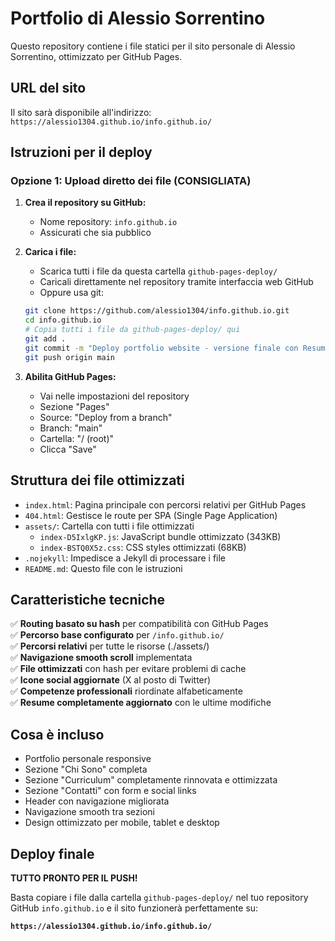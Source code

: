 # Portfolio di Alessio Sorrentino

Questo repository contiene i file statici per il sito personale di Alessio Sorrentino, ottimizzato per GitHub Pages.

## URL del sito
Il sito sarà disponibile all'indirizzo: `https://alessio1304.github.io/info.github.io/`

## Istruzioni per il deploy

### Opzione 1: Upload diretto dei file (CONSIGLIATA)
1. **Crea il repository su GitHub:**
   - Nome repository: `info.github.io`
   - Assicurati che sia pubblico

2. **Carica i file:**
   - Scarica tutti i file da questa cartella `github-pages-deploy/`
   - Caricali direttamente nel repository tramite interfaccia web GitHub
   - Oppure usa git:
   ```bash
   git clone https://github.com/alessio1304/info.github.io.git
   cd info.github.io
   # Copia tutti i file da github-pages-deploy/ qui
   git add .
   git commit -m "Deploy portfolio website - versione finale con Resume aggiornato"
   git push origin main
   ```

3. **Abilita GitHub Pages:**
   - Vai nelle impostazioni del repository
   - Sezione "Pages"
   - Source: "Deploy from a branch"
   - Branch: "main"
   - Cartella: "/ (root)"
   - Clicca "Save"

## Struttura dei file ottimizzati

- `index.html`: Pagina principale con percorsi relativi per GitHub Pages
- `404.html`: Gestisce le route per SPA (Single Page Application)
- `assets/`: Cartella con tutti i file ottimizzati
  - `index-D5IxlgKP.js`: JavaScript bundle ottimizzato (343KB)
  - `index-BSTQ0X5z.css`: CSS styles ottimizzati (68KB)
- `.nojekyll`: Impedisce a Jekyll di processare i file
- `README.md`: Questo file con le istruzioni

## Caratteristiche tecniche

✅ **Routing basato su hash** per compatibilità con GitHub Pages  
✅ **Percorso base configurato** per `/info.github.io/`  
✅ **Percorsi relativi** per tutte le risorse (./assets/)  
✅ **Navigazione smooth scroll** implementata  
✅ **File ottimizzati** con hash per evitare problemi di cache  
✅ **Icone social aggiornate** (X al posto di Twitter)  
✅ **Competenze professionali** riordinate alfabeticamente  
✅ **Resume completamente aggiornato** con le ultime modifiche

## Cosa è incluso

- Portfolio personale responsive
- Sezione "Chi Sono" completa
- Sezione "Curriculum" completamente rinnovata e ottimizzata
- Sezione "Contatti" con form e social links
- Header con navigazione migliorata
- Navigazione smooth tra sezioni
- Design ottimizzato per mobile, tablet e desktop

## Deploy finale

**TUTTO PRONTO PER IL PUSH!** 

Basta copiare i file dalla cartella `github-pages-deploy/` nel tuo repository GitHub `info.github.io` e il sito funzionerà perfettamente su:

**`https://alessio1304.github.io/info.github.io/`**